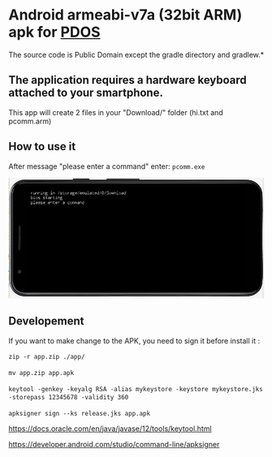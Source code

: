 
# Android armeabi-v7a (32bit ARM) apk for [PDOS](https://pdos.org)

The source code is Public Domain except the gradle directory and gradlew.*

## The application requires a hardware keyboard attached to your smartphone.

This app will create 2 files in your "Download/" folder (hi.txt and pcomm.arm)

## How to use it

After message "please enter a command" enter: ``pcomm.exe``


![screen](doc/screen.jpg)


## Developement

If you want to make change to the APK, you need to sign it before install it :
```
zip -r app.zip ./app/
 
mv app.zip app.apk

keytool -genkey -keyalg RSA -alias mykeystore -keystore mykeystore.jks -storepass 12345678 -validity 360

apksigner sign --ks release.jks app.apk

```

https://docs.oracle.com/en/java/javase/12/tools/keytool.html

https://developer.android.com/studio/command-line/apksigner

